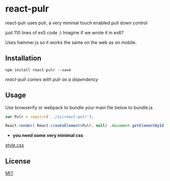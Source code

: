 # react-pulr

react-pulr uses pulr, a very minimal touch enabled pull down control

just 110 lines of es5 code :) Imagine if we wrote it in es6?

Uses hammer.js so it works the same on the web as on mobile.

## Installation

`npm install react-pulr --save`

<i>react-pulr comes with pulr as a dependency</i>

## Usage

Use browserify or webpack to bundle your main file below to bundle.js

```javascript
var Pulr = require('../js/react-pulr');

React.render( React.createElement(Pulr, null) ,document.getElementById("container") );

```

- <b>you need some very minimal css</b>

[style.css](https://raw.githubusercontent.com/isekivacenz/react-pulr/master/example/styles.css)

## License

[MIT](http://isekivacenz.mit-license.org/)